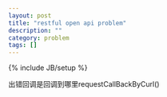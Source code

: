 ```yaml
---
layout: post
title: "restful open api problem"
description: ""
category: problem
tags: []
---
```

{% include JB/setup %}

出错回调是回调到哪里requestCallBackByCurl()
